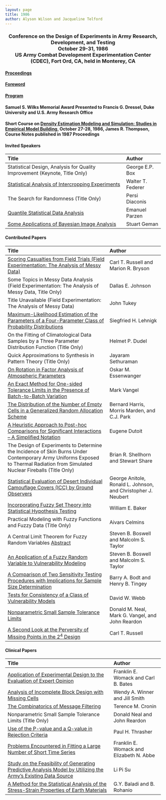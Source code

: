 ```yaml
---
layout: page
title: 1986
author: Alyson Wilson and Jacqueline Telford
---
```

<div align="center"><h3>Conference on the Design of Experiments in Army Research, Development, and Testing<br>
October 29-31, 1986<br>
US Army Combat Development Experimentation Center (CDEC), Fort Ord, CA, held in Monterey, CA</h3></div>


#### [Proceedings](https://alysongwilson.github.io/ACAS/DOE4/DOE32.pdf#page=2)

#### [Foreword](https://alysongwilson.github.io/ACAS/DOE4/DOE32.pdf#page=6)

#### [Program](https://alysongwilson.github.io/ACAS/DOE4/DOE32.pdf#page=12)

#### Samuel S. Wilks Memorial Award Presented to Francis G. Dressel, Duke University and U.S. Army Research Office

#### Short Course on [Density Estimation Modeling and Simulation: Studies in Empirical Model Building](https://alysongwilson.github.io/ACAS/DOE4/DOE33.pdf#page=190), October 27-28, 1986, James R. Thompson, Course Notes published in 1987 Proceedings 


#### Invited Speakers

| Title | Author |
| :--- | :--- |
| Statistical Design, Analysis for Quality Improvement (Keynote, Title Only) | George E.P. Box |
| [Statistical Analysis of Intercropping Experiments](https://alysongwilson.github.io/ACAS/DOE4/DOE32.pdf#page=18) | Walter T. Federer |
| The Search for Randomness (Title Only) | Persi Diaconis |
| [Quantile Statistical Data Analysis](https://alysongwilson.github.io/ACAS/DOE4/DOE32.pdf#page=298) | Emanuel Parzen |
| [Some Applications of Bayesian Image Analysis](https://alysongwilson.github.io/ACAS/DOE4/DOE32.pdf#page=394) | Stuart Geman |


#### Contributed Papers

| Title | Author |
| :--- | :--- |
| [Scoring Casualties from Field Trials (Field Experimentation: The Analysis of Messy Data)](https://alysongwilson.github.io/ACAS/DOE4/DOE32.pdf#page=48) | Carl T. Russell and Marion R. Bryson |
| Some Topics in Messy Data Analysis (Field Experimentation: The Analysis of Messy Data, Title Only) | Dallas E. Johnson |
| Title Unavailable (Field Experimentation: The Analysis of Messy Data) | John Tukey |
| [Maximum-Likelihood Estimation of the Parameters of a Four-Parameter Class of Probability Distributions](https://alysongwilson.github.io/ACAS/DOE4/DOE32.pdf#page=70) | Siegfried H. Lehnigk |
| On the Fitting of Climatological Data Samples by a Three Parameter Distribution Function (Title Only) | Helmet P. Dudel |
| Quick Approximations to Synthesis in Pattern Theory (Title Only) | Jayaram Sethuraman |  
| [On Rotation in Factor Analysis of Atmospheric Parameters](https://alysongwilson.github.io/ACAS/DOE4/DOE32.pdf#page=76) | Oskar M. Essenwanger |
| [An Exact Method for One-sided Tolerance Limits in the Presence of Batch-to-Batch Variation](https://alysongwilson.github.io/ACAS/DOE4/DOE32.pdf#page=94) | Mark Vangel |
| [The Distribution of the Number of Empty Cells in a Generalized Random Allocation Scheme](https://alysongwilson.github.io/ACAS/DOE4/DOE32.pdf#page=120) | Bernard Harris, Morris Marden, and C.J. Park |
| [A Heuristic Approach to Post-hoc Comparisons for Significant Interactions – A Simplified Notation](https://alysongwilson.github.io/ACAS/DOE4/DOE32.pdf#page=178) | Eugene Dutoit |
| The Design of Experiments to Determine the Incidence of Skin Burns Under Contemporary Army Uniforms Exposed to Thermal Radiation from Simulated Nuclear Fireballs (Title Only) | Brian R. Shellhorn and Stewart Share |
| [Statistical Evaluation of Desert Individual Camouflage Covers (ICC) by Ground Observers](https://alysongwilson.github.io/ACAS/DOE4/DOE32.pdf#page=198) | George Anitole, Ronald L. Johnson, and Christopher J. Neubert |
| [Incorporating Fuzzy Set Theory into Statistical Hypothesis Testing](https://alysongwilson.github.io/ACAS/DOE4/DOE32.pdf#page=256) | William E. Baker |
| Practical Modeling with Fuzzy Functions and Fuzzy Data (Title Only) | Aivars Celmins |
| A Central Limit Theorem for Fuzzy Random Variables [Abstract](https://alysongwilson.github.io/ACAS/DOE4/DOE32.pdf#page=266) | Steven B. Boswell and Malcolm S. Taylor |
| [An Application of a Fuzzy Random Variable to Vulnerability Modeling](https://alysongwilson.github.io/ACAS/DOE4/DOE32.pdf#page=268) | Steven B. Boswell and Malcolm S. Taylor |
| [A Comparison of Two Sensitivity Testing Procedures with Implications for Sample Size Determination](https://alysongwilson.github.io/ACAS/DOE4/DOE32.pdf#page=310) | Barry A. Bodt and Henry B. Tingey |
| [Tests for Consistency of a Class of Vulnerability Models](https://alysongwilson.github.io/ACAS/DOE4/DOE32.pdf#page=334) | David W. Webb |
| [Nonparametric Small Sample Tolerance Limits](https://alysongwilson.github.io/ACAS/DOE4/DOE32.pdf#page=352) | Donald M. Neal, Mark G. Vangel, and John Reardon |
| [A Second Look at the Perversity of Missing Points in the 2<sup>4</sup> Design](https://alysongwilson.github.io/ACAS/DOE4/DOE32.pdf#page=368) | Carl T. Russell |


#### Clinical Papers

| Title | Author |
| :--- | :--- |
| [Application of Experimental Design to the Evaluation of Expert Opinion](https://alysongwilson.github.io/ACAS/DOE4/DOE32.pdf#page=142) | Franklin E. Womack and Carl B. Bates |
| [Analysis of Incomplete Block Design with Missing Cells](https://alysongwilson.github.io/ACAS/DOE4/DOE32.pdf#page=160) | Wendy A. Winner and Jill Smith |
| [The Combinatorics of Message Filtering](https://alysongwilson.github.io/ACAS/DOE4/DOE32.pdf#page=210) | Terence M. Cronin |
| Nonparametric Small Sample Tolerance Limits (Title Only) | Donald Neal and John Reardon |
| [Use of the P-value and a Q-value in Rejection Criteria](https://alysongwilson.github.io/ACAS/DOE4/DOE32.pdf#page=234) | Paul H. Thrasher |
| [Problems Encountered in Fitting a Large Number of Short Time Series](https://alysongwilson.github.io/ACAS/DOE4/DOE32.pdf#page=276) | Franklin E. Womack and Elizabeth N. Abbe |
| [Study on the Feasibility of Generating Predictive Analysis Model by Utilizing the Army’s Existing Data Source](https://alysongwilson.github.io/ACAS/DOE4/DOE32.pdf#page=290) | Li Pi Su |
| [A Method for the Statistical Analysis of the Stress-Strain Properties of Earth Materials](https://alysongwilson.github.io/ACAS/DOE4/DOE32.pdf#page=382) | G.Y. Baladi and B. Rohanio |
